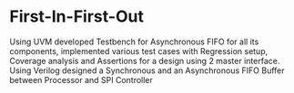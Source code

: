 # First-In-First-Out
Using UVM developed Testbench for Asynchronous FIFO for all its components, implemented various test cases with Regression setup, Coverage analysis and Assertions for a design using 2 master interface. Using Verilog designed a Synchronous and an Asynchronous FIFO Buffer between Processor and SPI Controller
